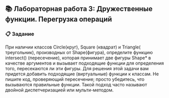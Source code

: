 ## 📚 Лабораторная работа 3: Дружественные функции. Перегрузка операций

### 📋 Задание

При наличии классов Circle(круг), Square (квадрат) и Triangle( треугольник), производных от Shape(фигура), определите функцию intersect() (пересечение), которая принимает две фигуры Shape* в качестве аргументов и вызывает подходящие функции для определения того, пересекаются ли эти фигуры. Для решения этой задачи вам придется добавить подходящие (виртуальные) функции к классам. Не пишите код, проверяющий пересечение; просто убедитесь, что вызываются правильные функции. Такой подход часто называют двойной диспетчеризацией или мульти-методом.